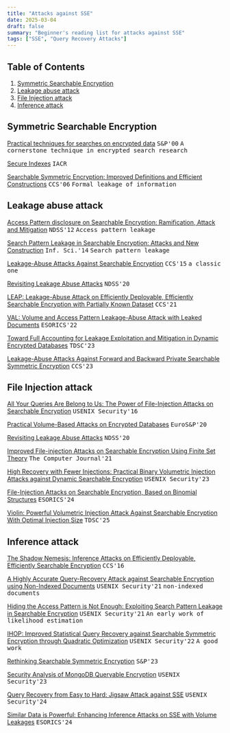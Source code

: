 ```yaml
---
title: "Attacks against SSE"
date: 2025-03-04
draft: false
summary: "Beginner's reading list for attacks against SSE"
tags: ["SSE", "Query Recovery Attacks"]
---
```


## Table of Contents

1. [Symmetric Searchable Encryption](#symmetric-searchable-encryption)
2. [Leakage abuse attack](#leakage-abuse-attack)
3. [File Injection attack](#file-injection-attack)
4. [Inference attack](#inference-attack)

## Symmetric Searchable Encryption

[Practical techniques for searches on encrypted data](https://doi.org/10.1109/SECPRI.2000.848445) <kbd>S&P'00</kbd> <kbd>A cornerstone technique in encrypted search research</kbd>

[Secure Indexes](https://eprint.iacr.org/2003/216) <kbd>IACR</kbd>

[Searchable Symmetric Encryption: Improved Definitions and Efficient Constructions](https://eprint.iacr.org/2006/210) <kbd>CCS'06</kbd> <kbd>Formal leakage of information</kbd>


## Leakage abuse attack

[Access Pattern disclosure on Searchable Encryption: Ramification, Attack and Mitigation](https://www.ndss-symposium.org/ndss2012/ndss-2012-programme/access-pattern-disclosure-searchable-encryption-ramification-attack-and-mitigation/) <kbd>NDSS'12</kbd> <kbd>Access pattern leakage</kbd>

[Search Pattern Leakage in Searchable Encryption: Attacks and New Construction](https://eprint.iacr.org/2013/163) <kbd>Inf. Sci.'14</kbd> <kbd>Search pattern leakage</kbd>

[Leakage-Abuse Attacks Against Searchable Encryption](https://eprint.iacr.org/2016/718) <kbd>CCS'15</kbd> <kbd>a classic one</kbd>

[Revisiting Leakage Abuse Attacks](https://www.ndss-symposium.org/ndss-paper/revisiting-leakage-abuse-attacks/) <kbd>NDSS'20</kbd>

[LEAP: Leakage-Abuse Attack on Efficiently Deployable, Efficiently Searchable Encryption with Partially Known Dataset](https://doi.org/10.1145/3460120.3484540) <kbd>CCS'21</kbd>

[VAL: Volume and Access Pattern Leakage-Abuse Attack with Leaked Documents](https://doi.org/10.1007/978-3-031-17140-6_32) <kbd>ESORICS'22</kbd>

[Toward Full Accounting for Leakage Exploitation and Mitigation in Dynamic Encrypted Databases](https://eprint.iacr.org/2022/894) <kbd>TDSC'23</kbd>

[Leakage-Abuse Attacks Against Forward and Backward Private Searchable Symmetric Encryption](https://arxiv.org/abs/2309.04697) <kbd>CCS'23</kbd>

## File Injection attack

[All Your Queries Are Belong to Us: The Power of File-Injection Attacks on Searchable Encryption](https://www.usenix.org/conference/usenixsecurity16/technical-sessions/presentation/zhang) <kbd>USENIX Security'16</kbd>

[Practical Volume-Based Attacks on Encrypted Databases](https://eprint.iacr.org/2019/1224) <kbd>EuroS&P'20</kbd>

[Revisiting Leakage Abuse Attacks](https://www.ndss-symposium.org/ndss-paper/revisiting-leakage-abuse-attacks/) <kbd>NDSS'20</kbd>

[Improved File-injection Attacks on Searchable Encryption Using Finite Set Theory](https://doi.org/10.1093/comjnl/bxaa161) <kbd>The Computer Journal'21</kbd>

[High Recovery with Fewer Injections: Practical Binary Volumetric Injection Attacks against Dynamic Searchable Encryption](https://www.usenix.org/conference/usenixsecurity23/presentation/zhang-xianglong) <kbd>USENIX Security'23</kbd>

[File-Injection Attacks on Searchable Encryption, Based on Binomial Structures](https://eprint.iacr.org/2024/1000) <kbd>ESORICS'24</kbd>

[Violin: Powerful Volumetric Injection Attack Against Searchable Encryption With Optimal Injection Size](https://doi.org/10.1109/TDSC.2025.3543248) <kbd>TDSC'25</kbd>

## Inference attack

[The Shadow Nemesis: Inference Attacks on Efficiently Deployable, Efficiently Searchable Encryption](https://doi.org/10.1145/2976749.2978401) <kbd>CCS'16</kbd>

[A Highly Accurate Query-Recovery Attack against Searchable Encryption using Non-Indexed Documents](https://www.usenix.org/conference/usenixsecurity21/presentation/damie) <kbd>USENIX Security'21</kbd> <kbd>non-indexed documents</kbd>

[Hiding the Access Pattern is Not Enough: Exploiting Search Pattern Leakage in Searchable Encryption](https://www.usenix.org/conference/usenixsecurity21/presentation/oya) <kbd>USENIX Security'21</kbd> <kbd>An early work of likelihood estimation</kbd>

[IHOP: Improved Statistical Query Recovery against Searchable Symmetric Encryption through Quadratic Optimization](https://www.usenix.org/conference/usenixsecurity22/presentation/oya)  <kbd>USENIX Security'22</kbd> <kbd>A good work</kbd>

[Rethinking Searchable Symmetric Encryption](https://eprint.iacr.org/2021/879) <kbd>S&P'23</kbd>

[Security Analysis of MongoDB Queryable Encryption](https://www.usenix.org/conference/usenixsecurity23/presentation/gui) <kbd>USENIX Security'23</kbd>

[Query Recovery from Easy to Hard: Jigsaw Attack against SSE](https://www.usenix.org/conference/usenixsecurity24/presentation/nie) <kbd>USENIX Security'24</kbd>

[Similar Data is Powerful: Enhancing Inference Attacks on SSE with Volume Leakages](https://doi.org/10.1007/978-3-031-70903-6_6) <kbd>ESORICS'24</kbd>





